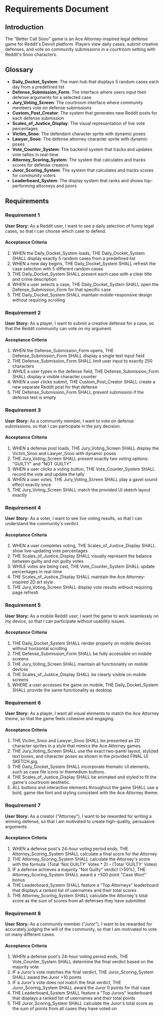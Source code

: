 # Requirements Document

## Introduction

The "Better Call Snoo" game is an Ace Attorney-inspired legal defense game for Reddit's Devvit platform. Players view daily cases, submit creative defenses, and vote on community submissions in a courtroom setting with Reddit's Snoo characters.

## Glossary

- **Daily_Docket_System**: The main hub that displays 5 random cases each day from a predefined list
- **Defense_Submission_Form**: The interface where users input their defense arguments for a selected case
- **Jury_Voting_Screen**: The courtroom interface where community members vote on defense submissions
- **Custom_Post_Creator**: The system that generates new Reddit posts for each defense submission
- **Scales_of_Justice_Display**: The visual representation of live vote percentages
- **Victim_Snoo**: The defendant character sprite with dynamic poses
- **Lawyer_Snoo**: The defense attorney character sprite with dynamic poses
- **Vote_Counter_System**: The backend system that tracks and updates vote tallies in real-time
- **Attorney_Scoring_System**: The system that calculates and tracks scores for defense creators
- **Juror_Scoring_System**: The system that calculates and tracks scores for community voters
- **Leaderboard_System**: The display system that ranks and shows top-performing attorneys and jurors

## Requirements

### Requirement 1

**User Story:** As a Reddit user, I want to see a daily selection of funny legal cases, so that I can choose which case to defend.

#### Acceptance Criteria

1. WHEN the Daily_Docket_System loads, THE Daily_Docket_System SHALL display exactly 5 random cases from a predefined list
2. WHEN a new day begins, THE Daily_Docket_System SHALL refresh the case selection with 5 different random cases
3. THE Daily_Docket_System SHALL present each case with a clear title and crime description
4. WHEN a user selects a case, THE Daily_Docket_System SHALL open the Defense_Submission_Form for that specific case
5. THE Daily_Docket_System SHALL maintain mobile-responsive design without requiring scrolling

### Requirement 2

**User Story:** As a player, I want to submit a creative defense for a case, so that the Reddit community can vote on my argument.

#### Acceptance Criteria

1. WHEN the Defense_Submission_Form opens, THE Defense_Submission_Form SHALL display a single text input field
2. THE Defense_Submission_Form SHALL limit user input to exactly 250 characters
3. WHILE a user types in the defense field, THE Defense_Submission_Form SHALL display a visible character counter
4. WHEN a user clicks submit, THE Custom_Post_Creator SHALL create a new separate Reddit post for that defense
5. THE Defense_Submission_Form SHALL prevent submission if the defense text is empty

### Requirement 3

**User Story:** As a community member, I want to vote on defense submissions, so that I can participate in the jury decision.

#### Acceptance Criteria

1. WHEN a defense post loads, THE Jury_Voting_Screen SHALL display the Victim_Snoo and Lawyer_Snoo with dynamic poses
2. THE Jury_Voting_Screen SHALL present exactly two voting options: "GUILTY" and "NOT GUILTY"
3. WHEN a user clicks a voting button, THE Vote_Counter_System SHALL record the vote and update the tally
4. WHEN a user votes, THE Jury_Voting_Screen SHALL play a gavel sound effect exactly once
5. THE Jury_Voting_Screen SHALL match the provided UI sketch layout exactly

### Requirement 4

**User Story:** As a voter, I want to see live voting results, so that I can understand the community's verdict.

#### Acceptance Criteria

1. WHEN a user completes voting, THE Scales_of_Justice_Display SHALL show live-updating vote percentages
2. THE Scales_of_Justice_Display SHALL visually represent the balance between guilty and not guilty votes
3. WHILE votes are being cast, THE Vote_Counter_System SHALL update percentages in real-time
4. THE Scales_of_Justice_Display SHALL maintain the Ace Attorney-inspired 2D art style
5. THE Jury_Voting_Screen SHALL display vote results without requiring page refresh

### Requirement 5

**User Story:** As a mobile Reddit user, I want the game to work seamlessly on my device, so that I can participate without usability issues.

#### Acceptance Criteria

1. THE Daily_Docket_System SHALL render properly on mobile devices without horizontal scrolling
2. THE Defense_Submission_Form SHALL be fully accessible on mobile screens
3. THE Jury_Voting_Screen SHALL maintain all functionality on mobile devices
4. THE Scales_of_Justice_Display SHALL be clearly visible on mobile screens
5. WHERE a user accesses the game on mobile, THE Daily_Docket_System SHALL provide the same functionality as desktop

### Requirement 6

**User Story:** As a player, I want all visual elements to match the Ace Attorney theme, so that the game feels cohesive and engaging.



#### Acceptance Criteria

1. THE Victim_Snoo and Lawyer_Snoo SHALL be presented as 2D character sprites in a style that mimics the Ace Attorney games.
2. THE Jury_Voting_Screen SHALL use the exact two-panel layout, stylized text boxes, and character poses as shown in the provided FINAL UI SKETCH.jpg.
3. THE Daily_Docket_System SHALL incorporate thematic UI elements, such as case file icons or themedium buttons.
4. THE Scales_of_Justice_Display SHALL be animated and styled to fit the game's courtroom aesthetic.
5. ALL buttons and interactive elements throughout the game SHALL use a bold, game-like font and styling consistent with the Ace Attorney theme.


### Requirement 7

**User Story:** As a creator ("Attorney"), I want to be rewarded for writing a winning defense, so that I am motivated to create high-quality, persuasive arguments.

#### Acceptance Criteria

1. WHEN a defense post's 24-hour voting period ends, THE Attorney_Scoring_System SHALL calculate a final score for the Attorney
2. THE Attorney_Scoring_System SHALL calculate the Attorney's score with the formula: (Total 'Not GUILTY' Votes * 2) - (Total 'GUILTY' Votes)
3. IF a defense achieves a majority "Not Guilty" verdict (>50%), THE Attorney_Scoring_System SHALL award a +500 point "Case Won!" bonus
4. THE Leaderboard_System SHALL feature a "Top Attorneys" leaderboard that displays a ranked list of usernames and their total scores
5. THE Attorney_Scoring_System SHALL calculate the Attorney's total score as the sum of scores from all defenses they have submitted

### Requirement 8

**User Story:** As a community member ("Juror"), I want to be rewarded for accurately judging the will of the community, so that I am motivated to vote on many different cases.

#### Acceptance Criteria

1. WHEN a defense post's 24-hour voting period ends, THE Vote_Counter_System SHALL determine the final verdict based on the majority vote
2. IF a Juror's vote matches the final verdict, THE Juror_Scoring_System SHALL award the Juror +10 points
3. IF a Juror's vote does not match the final verdict, THE Juror_Scoring_System SHALL award the Juror 0 points for that case
4. THE Leaderboard_System SHALL feature a "Top Jurors" leaderboard that displays a ranked list of usernames and their total points
5. THE Juror_Scoring_System SHALL calculate the Juror's total score as the sum of points from all cases they have voted on
